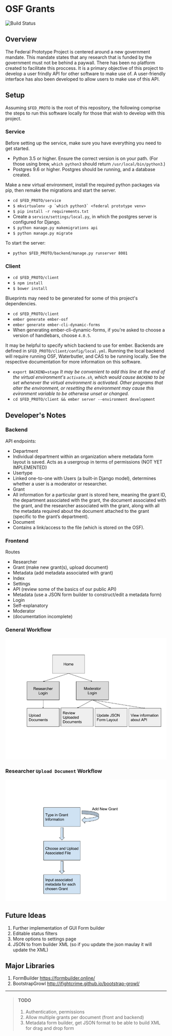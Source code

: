 OSF Grants
============
![Build Status](https://travis-ci.org/CenterForOpenScience/Federal-Prototype.svg?branch=master)

## Overview

The Federal Prototype Project is centered around a new government mandate. This mandate states that any research that is funded by the government must not be behind a paywall. There has been no platform created to facilitate this proccess. It is a primary objective of this project to develop a user frindly API for other software to make use of. A user-friendly interface has also been developed to allow users to make use of this API.

## Setup

Assuming `$FED_PROTO` is the root of this repository, the following comprise the steps to run this software locally for those that wish to develop with this project.

### Service

Before setting up the service, make sure you have everything you need to get started.

- Python 3.5 or higher. Ensure the correct version is on your path. (For those using brew, `which python3` should return `/usr/local/bin/python3`.)
- Postgres 9.6 or higher. Postgres should be running, and a database created.

Make a new virtual environment, install the required python packages via pip, then remake the migrations and start the server.

- `cd $FED_PROTO/service`
- ```$ mkvirtualenv -p `which python3` <federal prototype venv>```
- `$ pip install -r requirements.txt`
- Create a `service/settings/local.py`, in which the postgres server is configured for Django.
- `$ python manage.py makemigrations api`
- `$ python manage.py migrate`

To start the server:

- `python $FED_PROTO/backend/manage.py runserver 8001`

### Client
- `cd $FED_PROTO/client`
- `$ npm install`
- `$ bower install`

Blueprints may need to be generated for some of this project's dependencies.

- `cd $FED_PROTO/client`
- `ember generate ember-osf`
- `ember generate ember-cli-dynamic-forms`
- When generating ember-cli-dynamic-forms, if you're asked to choose a version of handlebars, choose `4.0.5`.

It may be helpful to specify which backend to use for ember. Backends are defined in `$FED_PROTO/client/config/local.yml`. Running the local backend will require running OSF, Waterbutler, and CAS to be running locally. See the respective documentation for more information on this software.

- `export BACKEND=stage` *It may be convenient to add this line at the end of the virtual environment's `activate.sh`, which would cause `BACKEND` to be set whenever the virtual environment is activated. Other programs that alter the environment, or resetting the environment may cause this evironment variable to be otherwise unset or changed.*
- `cd $FED_PROTO/client && ember server --environment development`

## Developer's Notes

### Backend

API endpoints:

* Department
 * Individual department within an organization where metadata form layout is saved.
Acts as a usergroup in terms of permissions (NOT YET IMPLEMENTED)
* Usertype
 * Linked one-to-one with Users (a built-in Django model), determines whether a user is a moderator or researcher.
* Grant
 * All information for a particular grant is stored here, meaning the grant ID, the department associated with the grant, the document associated with the grant, and the researcher associated with the grant, along with all the metadata required about the document attached to the grant (specific to the grant’s department).
* Document
 * Contains a link/access to the file (which is stored on the OSF).

### Frontend
Routes

* Researcher
 * Grant (make new grant(s), upload document)
 * Metadata (add metadata associated with grant)
 * Index
* Settings
 * API (review some of the basics of our public API)
 * Metadata (use a JSON form builder to construct/edit a metadata form)
* Login
 * Self-explanatory
* Moderator
 * (documentation incomplete)

### General Workflow
![some text](https://raw.githubusercontent.com/CenterForOpenScience/Federal-Prototype/master/Federal%20Prototype%20Documentation%20(1).png)

### Researcher `Upload Document` Workflow
![some text](https://raw.githubusercontent.com/CenterForOpenScience/Federal-Prototype/master/Federal%20Prototype%20Documentation.png)

## Future Ideas
1. Further implementation of GUI Form builder 
2. Editable status filters 
3. More options to settings page 
4. JSON to from builder XML (so if you update the json maulay it will update the XML)

## Major Libraries 
1. FormBuilder https://formbuilder.online/
2. BootstrapGrowl http://ifightcrime.github.io/bootstrap-growl/

****************

> #### TODO
> 1. Authentication, permissions
> 2. Allow multiple grants per document (front and backend)
> 3. Metadata form builder, get JSON format to be able to build XML for drag and drop form

